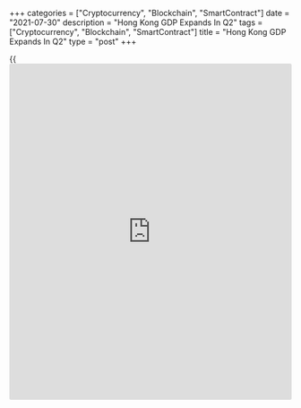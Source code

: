 +++
categories = ["Cryptocurrency", "Blockchain", "SmartContract"]
date = "2021-07-30"
description = "Hong Kong GDP Expands In Q2"
tags = ["Cryptocurrency", "Blockchain", "SmartContract"]
title = "Hong Kong GDP Expands In Q2"
type = "post"
+++

{{<iframe id="large-banner" src="https://www.bounty.group/#slide=20.0" width="100%" height="600" scrolling="no" style="border: 0px solid rgb(216, 221, 230); border-radius: 3px;">}}

The Hong Kong [economy][1] expanded for the second straight quarter,
underpinned by increases in both domestic and foreign demand, advance
estimates from the Census and Statistics Department showed on Friday.

GDP increased 7.5 percent annually in the second quarter, but slower
than the increase of 8.0 percent in the first quarter.

On a quarterly basis, the economy shrank 1 percent after expanding 5.5
percent in the preceding period.

For the first half of 2021 as a whole, real GDP grew 7.8 percent from
the same period last year.

The expenditure-side breakdown showed that private consumption grew 6.5
percent annually and government spending gained 2.9 percent in the
second quarter. Gross domestic fixed capital formation surged 23.7
percent.

Total exports of goods registered an increase of 20.3 percent and
imports of goods were up 21.4 percent. At the same time, exports of
services rose 2.6 percent and imports of services climbed 8.4 percent.

Detailed statistics for the second quarter and the revised GDP forecast
for 2021 will be published on August 13.

A government spokesman said that the Hong Kong economy is on the path to
recovery alongside the improving global economic conditions and receding
local epidemic.  
  
Looking ahead, the global economic recovery should continue to support
Hong Kong's exports of goods in the near term, though there may be some
moderation from the exceptionally strong performance in the first half
of 2021, spokesman added.

For comments and feedback [contact](https://www.playgroundfx.com/contact/): editorial@rtt[news](https://www.letsplayfx.com/blog/forex-news-website/).com

[Economic News][1]

 **What parts of the world are seeing the best (and worst) economic
performances lately? Click[here][2] to check out our [Econ Scorecard][2]
and find out! See up-to-the-moment [ranking](https://www.playgroundfx.com/blog/crypto-exchange-ranking/)s for the best and worst
performers in [GDP][3], [unemployment rate][4], [inflation][2] and much
more.**

   1. www.rtt[news](https://www.letsplayfx.com/blog/forex-news-website/).com/Content/EconomicNews.aspx
   2. www.rtt[news](https://www.letsplayfx.com/blog/forex-news-website/).com/economic-scorecard/world-rank/CPI/highest-performance.aspx
   3. www.rtt[news](https://www.letsplayfx.com/blog/forex-news-website/).com/economic-scorecard/world-rank/GDP/highest-performance.aspx
   4. www.rtt[news](https://www.letsplayfx.com/blog/forex-news-website/).com/economic-scorecard/world-rank/unemployment-rate/lowest-performance.aspx